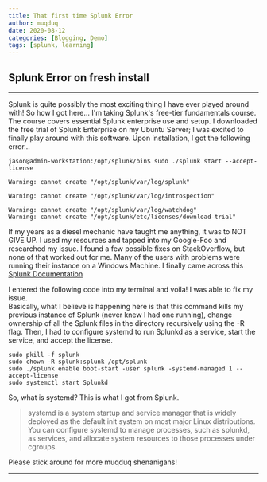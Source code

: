```yaml
---
title: That first time Splunk Error
author: muqduq
date: 2020-08-12
categories: [Blogging, Demo]
tags: [splunk, learning]
---
```


## Splunk Error on fresh install

* * *

Splunk is quite possibly the most exciting thing I have ever played around with! So how I got here... I'm taking Splunk's free-tier fundamentals course. The course covers essential Splunk enterprise use and setup. I downloaded the free trial of Splunk Enterprise on my Ubuntu Server; I was excited to finally play around with this software. Upon installation, I got the following error...

```
jason@admin-workstation:/opt/splunk/bin$ sudo ./splunk start --accept-license

Warning: cannot create "/opt/splunk/var/log/splunk"

Warning: cannot create "/opt/splunk/var/log/introspection"

Warning: cannot create "/opt/splunk/var/log/watchdog"
Warning: cannot create "/opt/splunk/etc/licenses/download-trial"
```
If my years as a diesel mechanic have taught me anything, it was to NOT GIVE UP. I used my resources and tapped into my Google-Foo and researched my issue. I found a few possible fixes on StackOverflow, but none of that worked out for me. Many of the users with problems were running their instance on a Windows Machine. I finally came across this [Splunk Documentation](https://docs.splunk.com/Documentation/Splunk/8.0.5/Admin/RunSplunkassystemdservice)

I entered the following code into my terminal and voila! I was able to fix my issue.  
Basically, what I believe is happening here is that this command kills my previous instance of Splunk (never knew I had one running), change ownership of all the Splunk files in the directory recursively using the -R flag. Then, I had to configure systemd to run Splunkd as a service, start the service, and accept the license.

```    
sudo pkill -f splunk
sudo chown -R splunk:splunk /opt/splunk
sudo ./splunk enable boot-start -user splunk -systemd-managed 1 --accept-license
sudo systemctl start Splunkd

```
So, what is systemd? This is what I got from Splunk. 
> systemd is a system startup and service manager that is widely deployed as the default init system on most major Linux distributions. You can configure systemd to manage processes, such as splunkd, as services, and allocate system resources to those processes under cgroups.

Please stick around for more muqduq shenanigans! 


*** 







